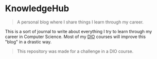 # KnowledgeHub
> A personal blog where I share things I learn through my career.

This is a sort of journal to write about everything I try to learn through my career in Computer Science. Most of my [DIO](https://www.dio.me/) courses will improve this "blog" in a drastic way. 

> This repository was made for a challenge in a DIO course. 
